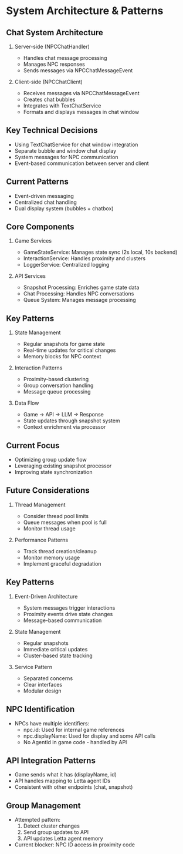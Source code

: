 # System Architecture & Patterns

## Chat System Architecture
1. Server-side (NPCChatHandler)
   - Handles chat message processing
   - Manages NPC responses
   - Sends messages via NPCChatMessageEvent

2. Client-side (NPCChatClient)
   - Receives messages via NPCChatMessageEvent
   - Creates chat bubbles
   - Integrates with TextChatService
   - Formats and displays messages in chat window

## Key Technical Decisions
- Using TextChatService for chat window integration
- Separate bubble and window chat display
- System messages for NPC communication
- Event-based communication between server and client

## Current Patterns
- Event-driven messaging
- Centralized chat handling
- Dual display system (bubbles + chatbox)

## Core Components
1. Game Services
   - GameStateService: Manages state sync (2s local, 10s backend)
   - InteractionService: Handles proximity and clusters
   - LoggerService: Centralized logging

2. API Services
   - Snapshot Processing: Enriches game state data
   - Chat Processing: Handles NPC conversations
   - Queue System: Manages message processing

## Key Patterns
1. State Management
   - Regular snapshots for game state
   - Real-time updates for critical changes
   - Memory blocks for NPC context

2. Interaction Patterns
   - Proximity-based clustering
   - Group conversation handling
   - Message queue processing

3. Data Flow
   - Game -> API -> LLM -> Response
   - State updates through snapshot system
   - Context enrichment via processor

## Current Focus
- Optimizing group update flow
- Leveraging existing snapshot processor
- Improving state synchronization

## Future Considerations
1. Thread Management
   - Consider thread pool limits
   - Queue messages when pool is full
   - Monitor thread usage

2. Performance Patterns
   - Track thread creation/cleanup
   - Monitor memory usage
   - Implement graceful degradation

## Key Patterns
1. Event-Driven Architecture
   - System messages trigger interactions
   - Proximity events drive state changes
   - Message-based communication

2. State Management
   - Regular snapshots
   - Immediate critical updates
   - Cluster-based state tracking

3. Service Pattern
   - Separated concerns
   - Clear interfaces
   - Modular design

## NPC Identification
- NPCs have multiple identifiers:
  - npc.id: Used for internal game references
  - npc.displayName: Used for display and some API calls
  - No AgentId in game code - handled by API

## API Integration Patterns
- Game sends what it has (displayName, id)
- API handles mapping to Letta agent IDs
- Consistent with other endpoints (chat, snapshot)

## Group Management
- Attempted pattern:
  1. Detect cluster changes
  2. Send group updates to API
  3. API updates Letta agent memory
- Current blocker: NPC ID access in proximity code 